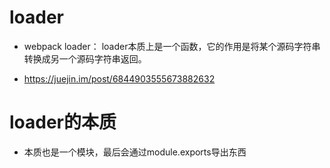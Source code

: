 # loader

- webpack loader： loader本质上是一个函数，它的作用是将某个源码字符串转换成另一个源码字符串返回。


- https://juejin.im/post/6844903555673882632


# loader的本质

- 本质也是一个模块，最后会通过module.exports导出东西
